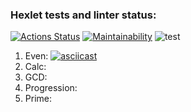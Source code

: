 ### Hexlet tests and linter status:
[![Actions Status](https://github.com/JoJoCrit/java-project-lvl1/workflows/hexlet-check/badge.svg)](https://github.com/JoJoCrit/java-project-lvl1/actions)
[![Maintainability](https://api.codeclimate.com/v1/badges/a99a88d28ad37a79dbf6/maintainability)](https://codeclimate.com/github/codeclimate/codeclimate/maintainability)
![test](https://github.com/JoJoCrit/java-project-lvl1/actions/workflows/test.yml/badge.svg)
1. Even: [![asciicast](https://asciinema.org/a/482181.svg)](https://asciinema.org/a/482181)
2. Calc:
3. GCD:
4. Progression:
5. Prime:
